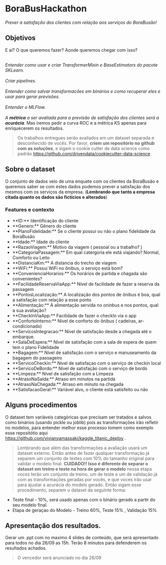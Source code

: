 # BoraBusHackathon
_Prever a satisfação dos clientes com relação aos serviços do BoraBusão!_ 

## Objetivos
E aí? O que queremos fazer? Aonde queremos chegar com isso?

<br>_Entender como usar e criar TransformerMixin e BaseEstimators do pacote SKLearn._</br>
<br>_Criar pipelines._</br>
<br>_Entender como salvar transformacões em binários e como recuperar eles e usar para gerar previsões._</br>
<br>_Entender o MLFlow._</br>
<br>_A **métrica** a ser avaliada para a previsão de satisfação dos clientes será a **acurácia**._ Mas iremos pedir a curva ROC e a métrica KS apenas para enriquecerem os resultados.</br>

> Os trabalhos entregues serão avaliados em um dataset separada e desconhecido de vocês. Por favor, **criem um repositório no github com as soluções**, e sigam o cookie cutter de data science como padrão https://github.com/drivendata/cookiecutter-data-science

## Sobre o dataset

O conjunto de dados veio de uma enquete com os clientes da BoraBusão e queremos saber se com estes dados podemos prever a satisfação dos mesmos com os serviços da empresa. (**Lembrando que tanto a empresa citada quanto os dados são fictícios e alterados**)

### Features e contexto
<ul>
  <li>**ID:** Identificação do cliente</li>
  <li>**Genero:** Gênero do cliente</li>
  <li>**PlanoFidelidade:** Se o cliente possui ou não o plano fidelidade da BoraBusão</li>
  <li>**Idade:** Idade do cliente</li>
  <li>**RazaoViagem:** Motivo da viagem ( pessoal ou a trabalho? )</li>
  <li>**CategoriaPassagem:**  Em qual catergoria ele está viajando? Normal, Comforto ou Leito</li>
  <li>**DistanciaKm:** A distancia do trecho de viagem</li>
  <li>**WiFi:** Possui WiFi no ônibus, o serviço está bom?</li>
  <li>**ConvenienciaHorarios:** Os horários de partida e chagada são convenientes?</li>
  <li>**FacilidadeReservaViaApp:** Nível de facilidade de fazer a reserva da passagem</li>
  <li>**PontosLocalização:** A localização dos pontos de ônibus é boa, qual a satisfação com relação a esse ponto</li>
  <li>**Alimentação:** A alimentação servida no oninbus e nos pontos, qual a sua avaliação?</li>
  <li>**CheckInViaApp:** Facilidade de fazer o checkIn via o app</li>
  <li>**ConfortoInterno:** Nível de conforto do ônibus ( cadeiras, ar-condicionado)</li>
  <li>**ServicosIntegracao:** Nível de satisfação desde a chegada até o embarque.</li>
  <li>**SalaDeEspera:** Nível de satisfação com a sala de espera de quem tem o plano Fidelidade</li>
  <li>**Bagagem:** Nível de satisfação com o serviço e manuseamento da bagagem do passageiro</li>
  <li>**ServicoCheckin:** Nivel de satisfaçao com o serviço de checkin local</li>
  <li>**ServicoDeBordo:** Nível de satisfação com o serviço de bordo</li>
  <li>**Limpeza:** Nível de satisfação com a Limpeza</li>
  <li>**AtrasoNaSaída:** Atraso em minutos na partida</li>
  <li>**AtrasoNaChegada:** Atraso em minuto na chegada</li>
  <li>**SatisfacaoGeral:** Variável alvo, o cliente está satisfeito ou não</li>
</ul>

## Alguns procedimentos
O dataset tem variáveis categóricas que precisam ser tratados e salvos como binários (usando pickle ou joblib) pois as transformações irão refletir no modelos, para entender melhor esse processo tomem como exemplo esse repositótio aqui https://github.com/vivianyamassaki/kaggle_titanic_deploy .

> Lembrando que além das transformações a avaliação usará um dataset externo. Então antes de fazer qualquer transformação já separem um conjunto de testes com 10% do tamanho original para validar o modelo final. **CUIDADO!! Isso é diferente de separar o dataset em treino e teste na hora de gerar o modelo** nessa etapa voces terão um conjunto de treino, um de teste e um de validação já com as transformações geradas por vocês, e que voces irão usar para ajustar a acurácia do modelo gerado.
 Então sigam esse procedimento, separem o dataset da seguinte forma:
 <ul>
  <li> Teste final - 10%, será usado apenas com o binário gerado a partir do seu modelo final.</li>
  <li> Etapa de geraçao do Modelo - Treino 60%, Teste 15% , Validação 15% </li>
</ul>

## Apresentação dos resultados.

Gerar um .ppt com no maximo 4 slides de conteúdo, que será apresentado para todos no dia 26/09 as 15h.
Terão 8 minutos para defenderem os resultados achados.

> O vencedor será anunciado no dia 26/09


